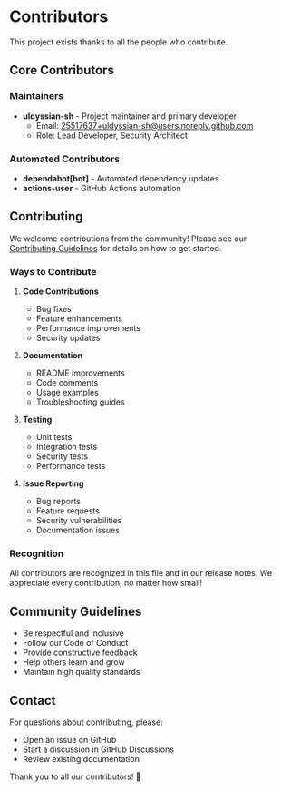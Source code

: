 # Contributors

This project exists thanks to all the people who contribute.

## Core Contributors

### Maintainers
- **uldyssian-sh** - Project maintainer and primary developer
  - Email: 25517637+uldyssian-sh@users.noreply.github.com
  - Role: Lead Developer, Security Architect

### Automated Contributors
- **dependabot[bot]** - Automated dependency updates
- **actions-user** - GitHub Actions automation

## Contributing

We welcome contributions from the community! Please see our [Contributing Guidelines](CONTRIBUTING.md) for details on how to get started.

### Ways to Contribute

1. **Code Contributions**
   - Bug fixes
   - Feature enhancements
   - Performance improvements
   - Security updates

2. **Documentation**
   - README improvements
   - Code comments
   - Usage examples
   - Troubleshooting guides

3. **Testing**
   - Unit tests
   - Integration tests
   - Security tests
   - Performance tests

4. **Issue Reporting**
   - Bug reports
   - Feature requests
   - Security vulnerabilities
   - Documentation issues

### Recognition

All contributors are recognized in this file and in our release notes. We appreciate every contribution, no matter how small!

## Community Guidelines

- Be respectful and inclusive
- Follow our Code of Conduct
- Provide constructive feedback
- Help others learn and grow
- Maintain high quality standards

## Contact

For questions about contributing, please:
- Open an issue on GitHub
- Start a discussion in GitHub Discussions
- Review existing documentation

Thank you to all our contributors! 🎉